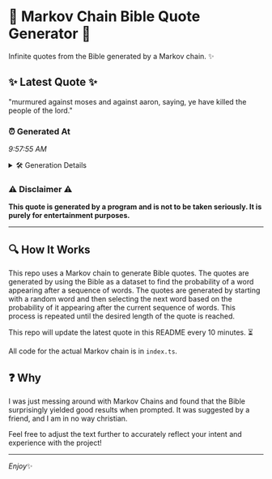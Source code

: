 # 📖 Markov Chain Bible Quote Generator 📖

Infinite quotes from the Bible generated by a Markov chain. ✨

## ✨ Latest Quote ✨
"murmured against moses and against aaron, saying, ye have killed the people of the lord."

### ⏰ Generated At
*9:57:55 AM*

<details>
    <summary>🛠️ Generation Details</summary>
    <p>
        <strong>🌱 Seed:</strong> murmured<br>
        <strong>🔄 Iterations:</strong> 14<br>
        <strong>📜 Context History:</strong><br>[ murmured ]: against<br>[ murmured, against ]: moses<br>[ murmured, against, moses ]: and<br>[ murmured, against, moses, and ]: against<br>[ murmured, against, moses, and, against ]: aaron,<br>[ murmured, against, moses, and, against, aaron, ]: saying,<br>[ against, moses, and, against, aaron,, saying, ]: ye<br>[ moses, and, against, aaron,, saying,, ye ]: have<br>[ and, against, aaron,, saying,, ye, have ]: killed<br>[ against, aaron,, saying,, ye, have, killed ]: the<br>[ aaron,, saying,, ye, have, killed, the ]: people<br>[ saying,, ye, have, killed, the, people ]: of<br>[ ye, have, killed, the, people, of ]: the<br>[ have, killed, the, people, of, the ]: lord.<br>
    </p>
</details>

### ⚠️ Disclaimer ⚠️
**This quote is generated by a program and is not to be taken seriously. It is purely for entertainment purposes.**

---

## 🔍 How It Works

This repo uses a Markov chain to generate Bible quotes. The quotes are generated by using the Bible as a dataset to find the probability of a word appearing after a sequence of words. The quotes are generated by starting with a random word and then selecting the next word based on the probability of it appearing after the current sequence of words. This process is repeated until the desired length of the quote is reached.

This repo will update the latest quote in this README every 10 minutes. ⏳

All code for the actual Markov chain is in `index.ts`.

## ❓ Why

I was just messing around with Markov Chains and found that the Bible surprisingly yielded good results when prompted. 
It was suggested by a friend, and I am in no way christian.

Feel free to adjust the text further to accurately reflect your intent and experience with the project!

---

*Enjoy*✨

